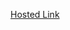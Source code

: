 [Hosted Link](https://us-east-1.online.tableau.com/#/site/singaporevvvv/views/AyushmanBharatWellnessDashboard/FitnessTracking?:iid=1)
